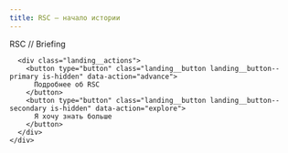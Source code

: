 ```yaml
---
title: RSC — начало истории
---
```


<div class="landing" data-stage="one">
  <div class="landing__background landing__background--primary" aria-hidden="true"></div>
  <div class="landing__background landing__background--secondary" aria-hidden="true"></div>
  <audio class="landing__bgm" data-role="bgm" data-src="assets/audio/landing-theme.mp3" data-volume="0.6" loop preload="auto"></audio>

  <div class="landing__overlay">
    <div class="vn-frame">
      <span class="vn-frame__header">RSC // Briefing</span>
      <div
        class="vn-frame__body"
        data-typewriter
        data-stage-one='Ты — полицейский в околоутопичном мире ближайшего будущего. Недавно отряд, в котором ты служишь, уничтожил последнюю крупную преступную группировку, и ты сыграл в этом ключевую роль. После этого тебе приходит приглашение в RSC — региональный филиал огромной корпорации по борьбе с преступностью, разделённой на регионы (Азия/Европа/Америка); RSC отвечает за азиатский регион (Корея, Китай, Япония и др.). Крупных мафий, террористических ячеек и синдикатов в принципе не осталось: последнюю ликвидировал отряд, в котором ты служишь. Мелочами занимаются обычные полицейские. Если очаг растёт — подключается RSC.'
        data-stage-two='RSC — очень жёсткая структура. Даже при почти утопичных реалиях обучение в академии RSC — отдельная история: туда идут вместо обычных школ и учатся годами, больше десятка лет; услуга эта, говорят, безумно дорогая, а точной цены никто не называет — вокруг лишь слухи и догадки. В обычных школах дают элитное образование, а академия RSC существует исключительно для подготовки будущих агентов RSC; по слухам, там взращивают «сверх‑людей», сильных во всём — от физической подготовки до интеллекта. Это стоит огромных денег даже по меркам околоутопии. Однако есть и второй путь: редкие приглашения тем, кто отличился в полиции или спецслужбах. Ты — как раз из таких. Твой успех открыл тебе дверь в RSC.'
      ></div>

      <div class="landing__actions">
        <button type="button" class="landing__button landing__button--primary is-hidden" data-action="advance">
          Подробнее об RSC
        </button>
        <button type="button" class="landing__button landing__button--secondary is-hidden" data-action="explore">
          Я хочу знать больше
        </button>
      </div>
    </div>
  </div>
</div>

<section id="future-content" hidden>
  <h2>Следующий шаг</h2>
  <p>
    Здесь появятся дополнительные сведения об академии RSC, героях и миссиях. Кнопка «Я хочу знать больше»
    плавно пролистает к этому блоку, как только он будет заполнен.
  </p>
</section>
